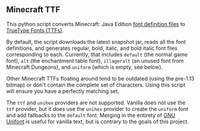 ## Minecraft TTF

This python script converts Minecraft: Java Edition [font definition files](https://minecraft.wiki/w/Font#Providers) to [TrueType Fonts (TTFs)](https://en.wikipedia.org/wiki/TrueType).

By default, the script downloads the latest snapshot jar, reads all the font definitions, and generates regular, bold, italic, and bold italic font files corresponding to each. Currently, that includes `default` (the normal game font), `alt` (the enchantment table font), `illageralt` (an unused font from Minecraft Dungeons), and `uniform` (which is empty, see below).

Other Minecraft TTFs floating around tend to be outdated (using the pre-1.13 bitmap) or don't contain the complete set of characters. Using this script will ensure you have a perfectly matching set.

The `ttf` and `unihex` providers are not supported. Vanilla does not use the `ttf` provider, but it does use the `unihex` provider to create the `uniform` font and add fallbacks to the `default` font. Merging in the entirety of [GNU Unifont](https://en.wikipedia.org/wiki/GNU_Unifont) is useful for vanilla text, but is contrary to the goals of this project.
